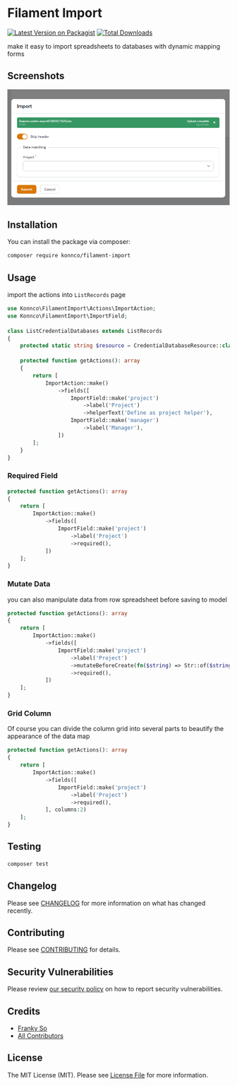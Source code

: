 # Filament Import

[![Latest Version on Packagist](https://img.shields.io/packagist/v/konnco/filament-import.svg?style=flat-square)](https://packagist.org/packages/konnco/filament-import)
[![Total Downloads](https://img.shields.io/packagist/dt/konnco/filament-import.svg?style=flat-square)](https://packagist.org/packages/konnco/filament-import)
<!-- [![GitHub Tests Action Status](https://img.shields.io/github/workflow/status/konnco/filament-import/run-tests?label=tests)](https://github.com/konnco/filament-import/actions?query=workflow%3Arun-tests+branch%3Amain)
[![GitHub Code Style Action Status](https://img.shields.io/github/workflow/status/konnco/filament-import/Check%20&%20fix%20styling?label=code%20style)](https://github.com/konnco/filament-import/actions?query=workflow%3A"Check+%26+fix+styling"+branch%3Amain) -->

make it easy to import spreadsheets to databases with dynamic mapping forms

## Screenshots

![Screenshot of Login](./art/screenshot.png)

## Installation

You can install the package via composer:

```bash
composer require konnco/filament-import
```

## Usage

import the actions into `ListRecords` page

```php
use Konnco\FilamentImport\Actions\ImportAction;
use Konnco\FilamentImport\ImportField;

class ListCredentialDatabases extends ListRecords
{
    protected static string $resource = CredentialDatabaseResource::class;

    protected function getActions(): array
    {
        return [
            ImportAction::make()
                ->fields([
                    ImportField::make('project')
                        ->label('Project')
                        ->helperText('Define as project helper'),
                    ImportField::make('manager')
                        ->label('Manager'),
                ])
        ];
    }
}
```
### Required Field
```php
protected function getActions(): array
{
    return [
        ImportAction::make()
            ->fields([
                ImportField::make('project')
                    ->label('Project')
                    ->required(),
            ])
    ];
}
```

### Mutate Data
you can also manipulate data from row spreadsheet before saving to model
```php
protected function getActions(): array
{
    return [
        ImportAction::make()
            ->fields([
                ImportField::make('project')
                    ->label('Project')
                    ->mutateBeforeCreate(fn($string) => Str::of($string)->camelCase())
                    ->required(),
            ])
    ];
}
```

### Grid Column
Of course you can divide the column grid into several parts to beautify the appearance of the data map
```php
protected function getActions(): array
{
    return [
        ImportAction::make()
            ->fields([
                ImportField::make('project')
                    ->label('Project')
                    ->required(),
            ], columns:2)
    ];
}
```


## Testing

```bash
composer test
```

## Changelog

Please see [CHANGELOG](CHANGELOG.md) for more information on what has changed recently.

## Contributing

Please see [CONTRIBUTING](https://github.com/konnco/.github/blob/main/CONTRIBUTING.md) for details.

## Security Vulnerabilities

Please review [our security policy](../../security/policy) on how to report security vulnerabilities.

## Credits

- [Franky So](https://github.com/frankyso)
- [All Contributors](../../contributors)

## License

The MIT License (MIT). Please see [License File](LICENSE.md) for more information.
